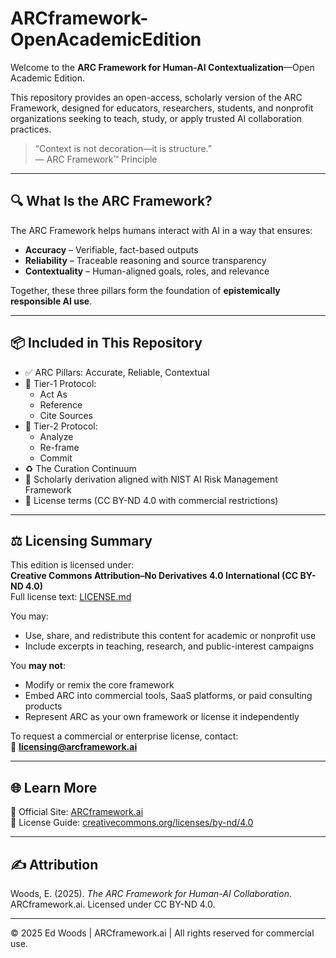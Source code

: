 # ARCframework-OpenAcademicEdition

Welcome to the **ARC Framework for Human-AI Contextualization**—Open Academic Edition.

This repository provides an open-access, scholarly version of the ARC Framework, designed for educators, researchers, students, and nonprofit organizations seeking to teach, study, or apply trusted AI collaboration practices.

> “Context is not decoration—it is structure.”  
> — ARC Framework™ Principle

---

## 🔍 What Is the ARC Framework?

The ARC Framework helps humans interact with AI in a way that ensures:

- **Accuracy** – Verifiable, fact-based outputs
- **Reliability** – Traceable reasoning and source transparency
- **Contextuality** – Human-aligned goals, roles, and relevance

Together, these three pillars form the foundation of **epistemically responsible AI use**.

---

## 📦 Included in This Repository

- ✅ ARC Pillars: Accurate, Reliable, Contextual
- 🧠 Tier-1 Protocol:  
  - Act As  
  - Reference  
  - Cite Sources
- 🧭 Tier-2 Protocol:  
  - Analyze  
  - Re-frame  
  - Commit
- ♻️ The Curation Continuum
- 📘 Scholarly derivation aligned with NIST AI Risk Management Framework
- 📄 License terms (CC BY-ND 4.0 with commercial restrictions)

---

## ⚖️ Licensing Summary

This edition is licensed under:  
**Creative Commons Attribution–No Derivatives 4.0 International (CC BY-ND 4.0)**  
Full license text: [LICENSE.md](./LICENSE.md)

You may:

- Use, share, and redistribute this content for academic or nonprofit use
- Include excerpts in teaching, research, and public-interest campaigns

You **may not**:

- Modify or remix the core framework
- Embed ARC into commercial tools, SaaS platforms, or paid consulting products
- Represent ARC as your own framework or license it independently

To request a commercial or enterprise license, contact:  
📩 **licensing@arcframework.ai**

---

## 🌐 Learn More

🔗 Official Site: [ARCframework.ai](https://arcframework.ai)  
🔗 License Guide: [creativecommons.org/licenses/by-nd/4.0](https://creativecommons.org/licenses/by-nd/4.0/)

---

## ✍️ Attribution

Woods, E. (2025). *The ARC Framework for Human-AI Collaboration*. ARCframework.ai. Licensed under CC BY-ND 4.0.

---

© 2025 Ed Woods | ARCframework.ai | All rights reserved for commercial use.
